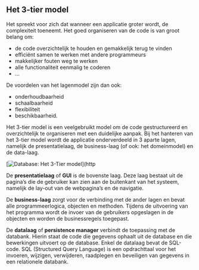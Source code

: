 ## Het 3-tier model

Het spreekt voor zich dat wanneer een applicatie groter wordt, de complexiteit toeneemt. Het goed organiseren van de code is van groot belang om:

- de code overzichtelijk te houden en gemakkelijk terug te vinden
- efficiënt samen te werken met andere programmeurs
- makkelijker fouten weg te werken
- alle functionaliteit eenmalig te coderen
- …

De voordelen van het lagenmodel zijn dan ook:

- onderhoudbaarheid
- schaalbaarheid
- flexibiliteit
- beschikbaarheid.

Het 3-tier model is een veelgebruikt model om de code gestructureerd en overzichtelijk te organiseren met een duidelijke aanpak. Bij het hanteren van het 3-tier model wordt de applicatie onderverdeeld in 3 aparte lagen, namelijk de presentatielaag, de business-laag (of ook: het domeinmodel) en de data-laag.

[![Database: Het 3-Tier model](C:\Users\u2389\source\repos\ProgrammerenGevorderd2021\Documents\3TierModel.jpg)](http



De **presentatielaag** of **GUI** is de bovenste laag. Deze laag bestaat uit de pagina’s die de gebruiker kan zien aan de buitenkant van het systeem, namelijk de lay-out van de webpagina’s en de navigatie.

De **business-laag** zorgt voor de verbinding met de ander lagen en bevat alle programmeerlogica, objecten en methoden. Tijdens de uitvoering van het programma wordt de invoer van de gebruikers opgeslagen in de objecten en worden de businessregels toegepast.

De **datalaag** of **persistence manager** verbindt de toepassing met de databank. Hierin staat de code die gegevens ophaalt uit de database en die bewerkingen uitvoert op de database. Enkel de datalaag bevat de SQL-code. SQL (Structured Query Language) is een opdrachttaal voor het invoeren, wijzigen, verwijderen, raadplegen en beveiligen van gegevens in een relationele databank.

